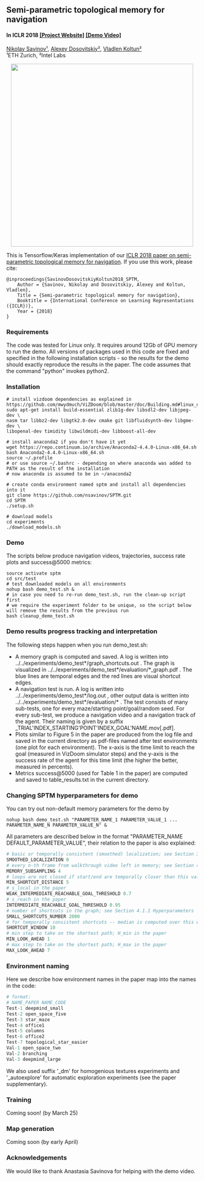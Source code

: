 ## Semi-parametric topological memory for navigation ##
#### In ICLR 2018 [[Project Website]](https://sites.google.com/view/sptm/) [[Demo Video]](https://youtu.be/vRF7f4lhswo)

[Nikolay Savinov¹](http://people.inf.ethz.ch/nsavinov/), [Alexey Dosovitskiy²](https://dosovits.github.io/), [Vladlen Koltun²](http://vladlen.info/)<br/>
¹ETH Zurich, ²Intel Labs<br/>

<p align="center">
  <img src="misc/sptm.gif" width="480">
</p>

This is Tensorflow/Keras implementation of our [ICLR 2018 paper on semi-parametric topological memory for navigation](https://arxiv.org/abs/1803.00653).
If you use this work, please cite:

    @inproceedings{SavinovDosovitskiyKoltun2018_SPTM,
        Author = {Savinov, Nikolay and Dosovitskiy, Alexey and Koltun, Vladlen},
        Title = {Semi-parametric topological memory for navigation},
        Booktitle = {International Conference on Learning Representations ({ICLR})},
        Year = {2018}
    }
    
### Requirements
The code was tested for Linux only. It requires around 12Gb of GPU memory to run the demo. All versions of packages used in this code are fixed and specified in the following installation scripts - so the results for the demo should exactly reproduce the results in the paper. The code assumes that the command "python" invokes python2.

### Installation
```Shell
# install vizdoom dependencies as explained in https://github.com/mwydmuch/ViZDoom/blob/master/doc/Building.md#linux_deps
sudo apt-get install build-essential zlib1g-dev libsdl2-dev libjpeg-dev \
nasm tar libbz2-dev libgtk2.0-dev cmake git libfluidsynth-dev libgme-dev \
libopenal-dev timidity libwildmidi-dev libboost-all-dev

# install anaconda2 if you don't have it yet
wget https://repo.continuum.io/archive/Anaconda2-4.4.0-Linux-x86_64.sh
bash Anaconda2-4.4.0-Linux-x86_64.sh
source ~/.profile
# or use source ~/.bashrc - depending on where anaconda was added to PATH as the result of the installation
# now anaconda is assumed to be in ~/anaconda2

# create conda environment named sptm and install all dependencies into it
git clone https://github.com/nsavinov/SPTM.git
cd SPTM
./setup.sh

# download models
cd experiments
./download_models.sh
```
### Demo
The scripts below produce navigation videos, trajectories, success rate plots and success@5000 metrics:
```Shell
source activate sptm
cd src/test
# test downloaded models on all environments 
nohup bash demo_test.sh &
# in case you need to re-run demo_test.sh, run the clean-up script first
# we require the experiment folder to be unique, so the script below will remove the results from the previous run
bash cleanup_demo_test.sh
```
### Demo results progress tracking and interpretation
The following steps happen when you run demo_test.sh:
* A memory graph is computed and saved. A log is written into ../../experiments/demo_test*/graph_shortcuts.out . The graph is visualized in ../../experiments/demo_test*/evaluation/*_graph.pdf . The blue lines are temporal edges and the red lines are visual shortcut edges.
* A navigation test is run. A log is written into ../../experiments/demo_test*/log.out , other output data is written into ../../experiments/demo_test*/evaluation/* . The test consists of many sub-tests, one for every maze/starting point/goal/random seed. For every sub-test, we produce a navigation video and a navigation track of the agent. Their naming is given by a suffix _TRIAL'INDEX_STARTING'POINT'INDEX_GOAL'NAME.mov[.pdf].
* Plots similar to Figure 5 in the paper are produced from the log file and saved in the current directory as pdf-files named after test environments (one plot for each environment). The x-axis is the time limit to reach the goal (measured in VizDoom simulator steps) and the y-axis is the success rate of the agent for this time limit (the higher the better, measured in percents).
* Metrics success@5000 (used for Table 1 in the paper) are computed and saved to table_results.txt in the current directory.

### Changing SPTM hyperparameters for demo
You can try out non-default memory parameters for the demo by
```Shell
nohup bash demo_test.sh "PARAMETER_NAME_1 PARAMETER_VALUE_1 ... PARAMETER_NAME_N PARAMETER_VALUE_N" &
```
All parameters are described below in the format "PARAMETER_NAME DEFAULT_PARAMETER_VALUE", their relation to the paper is also explained:
```python
# basic or temporally consistent (smoothed) localization; see Section 3.1, "Finding the waypoint"
SMOOTHED_LOCALIZATION 0
# every n-th frame from walkthrough video left in memory; see Section 4.1.1 Hyperparameters
MEMORY_SUBSAMPLING 4
# loops are not closed if start/end are temporally closer than this value; \delta T_l in the paper
MIN_SHORTCUT_DISTANCE 5
# s_local in the paper
WEAK_INTERMEDIATE_REACHABLE_GOAL_THRESHOLD 0.7
# s_reach in the paper
INTERMEDIATE_REACHABLE_GOAL_THRESHOLD 0.95
# number of shortcuts in the graph; see Section 4.1.1 Hyperparameters
SMALL_SHORTCUTS_NUMBER 2000
# for temporally consistent shortcuts -- median is computed over this window; \delta T_w in the paper
SHORTCUT_WINDOW 10
# min step to take on the shortest path; H_min in the paper
MIN_LOOK_AHEAD 1
# max step to take on the shortest path; H_max in the paper
MAX_LOOK_AHEAD 7
```
### Environment naming
Here we describe how environment names in the paper map into the names in the code:
```python
# format:
# NAME_PAPER NAME_CODE
Test-1 deepmind_small
Test-2 open_space_five
Test-3 star_maze
Test-4 office1
Test-5 columns
Test-6 office2
Test-7 topological_star_easier
Val-1 open_space_two
Val-2 branching
Val-3 deepmind_large
```
We also used suffix '_dm' for homogenious textures experiments and '_autoexplore' for automatic exploration experiments (see the paper supplementary).

### Training
Coming soon! (by March 25)

### Map generation
Coming soon (by early April)

### Acknowledgements
We would like to thank Anastasia Savinova for helping with the demo video.
